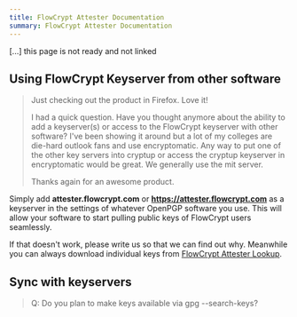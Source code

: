 ```yaml
---
title: FlowCrypt Attester Documentation
summary: FlowCrypt Attester Documentation
---
```


[...] this page is not ready and not linked

## Using FlowCrypt Keyserver from other software

> Just checking out the product in Firefox. Love it!
>
> I had a quick question. Have you thought anymore about the ability to add a keyserver(s) or access to the FlowCrypt keyserver with other software? I've been showing it around but a lot of my colleges are die-hard outlook fans and use encryptomatic. Any way to put one of the other key servers into cryptup or access the cryptup keyserver in encryptomatic would be great. We generally use the mit server.
>
> Thanks again for an awesome product.

Simply add <b>attester.flowcrypt.com</b> or <b>https://attester.flowcrypt.com</b> as a keyserver in the settings of whatever OpenPGP software you use. This will allow your software to start pulling public keys of FlowCrypt users seamlessly.

If that doesn't work, please write us so that we can find out why. Meanwhile you can always download individual keys from <a href="https://flowcrypt.com/lookup">FlowCrypt Attester Lookup</a>.

## Sync with keyservers

> Q: Do you plan to make keys available via gpg --search-keys?
